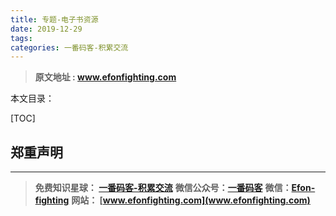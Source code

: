 ```yaml
---
title: 专题-电子书资源
date: 2019-12-29
tags: 
categories: 一番码客-积累交流
---
```


> **原文地址 : www.efonfighting.com**

本文目录：

[TOC]

## 郑重声明





--------


> **免费知识星球： [一番码客-积累交流](http://efonfighting.imwork.net/efonmark-blog/%E7%AE%80%E4%BB%8B/zhishixingqiu1.png)**
> **微信公众号：[一番码客](http://efonfighting.imwork.net/efonmark-blog/%E7%AE%80%E4%BB%8B/guanzhu_1.jpg)**
> **微信：[Efon-fighting](http://efonfighting.imwork.net/efonmark-blog/%E7%AE%80%E4%BB%8B/weixin.jpg)**
> **网站： [www.efonfighting.com](www.efonfighting.com)**